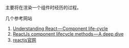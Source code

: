 主要将在渲染一个组件时经历的过程。

几个参考网站
1. [Understanding React — Component life-cycle](https://medium.com/@baphemot/understanding-reactjs-component-life-cycle-823a640b3e8d)
2. [ReactJs component lifecycle methods — A deep dive](https://hackernoon.com/reactjs-component-lifecycle-methods-a-deep-dive-38275d9d13c0)
3. [reactjs官网](https://reactjs.org/docs/state-and-lifecycle.html)
